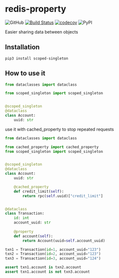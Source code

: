 # redis-property
![GitHub](https://img.shields.io/github/license/Ed-XCF/scoped-singleton)
[![Build Status](https://app.travis-ci.com/Ed-XCF/redis-property.svg?branch=main)](https://app.travis-ci.com/Ed-XCF/scoped-singleton)
[![codecov](https://codecov.io/gh/Ed-XCF/scoped-singleton/branch/main/graph/badge.svg?token=J3HnAigB4J)](undefined)
![PyPI](https://img.shields.io/pypi/v/scoped-singleton)

Easier sharing data between objects

## Installation
```shell
pip3 install scoped-singleton
```

## How to use it
```python
from dataclasses import dataclass

from scoped_singleton import scoped_singleton


@scoped_singleton
@dataclass
class Account:
    uuid: str
```

use it with cached_property to stop repeated requests

```python
from dataclasses import dataclass

from cached_property import cached_property
from scoped_singleton import scoped_singleton


@scoped_singleton
@dataclass
class Account:
    uuid: str

    @cached_property
    def credit_limit(self):
        return rpc(self.uuid)["credit_limit"]


@dataclass
class Transaction:
    id: int
    account_uuid: str
    
    @property
    def account(self):
        return Account(uuid=self.account_uuid)

txn1 = Transaction(id=1, account_uuid="123")
txn2 = Transaction(id=2, account_uuid="123")
txn3 = Transaction(id=3, account_uuid="124")

assert txn1.account is txn2.account
assert txn1.account is not txn3.account
```

